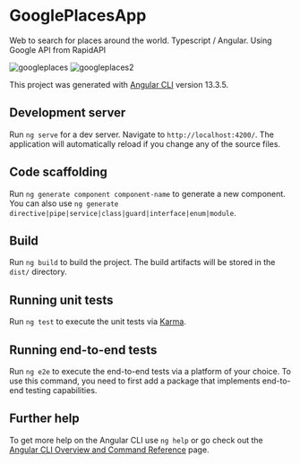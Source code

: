 # GooglePlacesApp

Web to search for places around the world. Typescript / Angular. Using Google API from RapidAPI

![googleplaces](https://user-images.githubusercontent.com/47113697/176959474-861e65c7-abaf-4d71-9868-106749ec5419.png)
![googleplaces2](https://user-images.githubusercontent.com/47113697/176959690-e55f6466-46b0-42e4-b518-4918cccab931.png)

This project was generated with [Angular CLI](https://github.com/angular/angular-cli) version 13.3.5.

## Development server

Run `ng serve` for a dev server. Navigate to `http://localhost:4200/`. The application will automatically reload if you change any of the source files.

## Code scaffolding

Run `ng generate component component-name` to generate a new component. You can also use `ng generate directive|pipe|service|class|guard|interface|enum|module`.

## Build

Run `ng build` to build the project. The build artifacts will be stored in the `dist/` directory.

## Running unit tests

Run `ng test` to execute the unit tests via [Karma](https://karma-runner.github.io).

## Running end-to-end tests

Run `ng e2e` to execute the end-to-end tests via a platform of your choice. To use this command, you need to first add a package that implements end-to-end testing capabilities.

## Further help

To get more help on the Angular CLI use `ng help` or go check out the [Angular CLI Overview and Command Reference](https://angular.io/cli) page.
